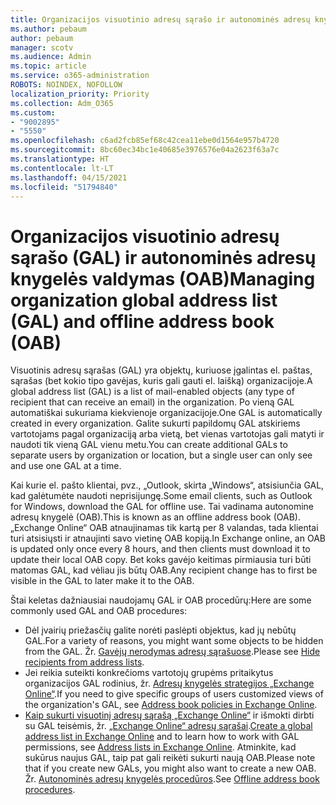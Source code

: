 ```yaml
---
title: Organizacijos visuotinio adresų sąrašo ir autonominės adresų knygelės valdymas
ms.author: pebaum
author: pebaum
manager: scotv
ms.audience: Admin
ms.topic: article
ms.service: o365-administration
ROBOTS: NOINDEX, NOFOLLOW
localization_priority: Priority
ms.collection: Adm_O365
ms.custom:
- "9002895"
- "5550"
ms.openlocfilehash: c6ad2fcb85ef68c42cea11ebe0d1564e957b4720
ms.sourcegitcommit: 8bc60ec34bc1e40685e3976576e04a2623f63a7c
ms.translationtype: HT
ms.contentlocale: lt-LT
ms.lasthandoff: 04/15/2021
ms.locfileid: "51794840"
---
```

# <a name="managing-organization-global-address-list-gal-and-offline-address-book-oab"></a><span data-ttu-id="41b9c-102">Organizacijos visuotinio adresų sąrašo (GAL) ir autonominės adresų knygelės valdymas (OAB)</span><span class="sxs-lookup"><span data-stu-id="41b9c-102">Managing organization global address list (GAL) and offline address book (OAB)</span></span>

<span data-ttu-id="41b9c-103">Visuotinis adresų sąrašas (GAL) yra objektų, kuriuose įgalintas el. paštas, sąrašas (bet kokio tipo gavėjas, kuris gali gauti el. laišką) organizacijoje.</span><span class="sxs-lookup"><span data-stu-id="41b9c-103">A global address list (GAL) is a list of mail-enabled objects (any type of recipient that can receive an email) in the organization.</span></span> <span data-ttu-id="41b9c-104">Po vieną GAL automatiškai sukuriama kiekvienoje organizacijoje.</span><span class="sxs-lookup"><span data-stu-id="41b9c-104">One GAL is automatically created in every organization.</span></span> <span data-ttu-id="41b9c-105">Galite sukurti papildomų GAL atskiriems vartotojams pagal organizaciją arba vietą, bet vienas vartotojas gali matyti ir naudoti tik vieną GAL vienu metu.</span><span class="sxs-lookup"><span data-stu-id="41b9c-105">You can create additional GALs to separate users by organization or location, but a single user can only see and use one GAL at a time.</span></span>

<span data-ttu-id="41b9c-106">Kai kurie el. pašto klientai, pvz., „Outlook, skirta „Windows“, atsisiunčia GAL, kad galėtumėte naudoti neprisijungę.</span><span class="sxs-lookup"><span data-stu-id="41b9c-106">Some email clients, such as Outlook for Windows, download the GAL for offline use.</span></span> <span data-ttu-id="41b9c-107">Tai vadinama autonomine adresų knygelė (OAB).</span><span class="sxs-lookup"><span data-stu-id="41b9c-107">This is known as an offline address book (OAB).</span></span> <span data-ttu-id="41b9c-108">„Exchange Online“ OAB atnaujinamas tik kartą per 8 valandas, tada klientai turi atsisiųsti ir atnaujinti savo vietinę OAB kopiją.</span><span class="sxs-lookup"><span data-stu-id="41b9c-108">In Exchange online, an OAB is updated only once every 8 hours, and then clients must download it to update their local OAB copy.</span></span> <span data-ttu-id="41b9c-109">Bet koks gavėjo keitimas pirmiausia turi būti matomas GAL, kad vėliau jis būtų OAB.</span><span class="sxs-lookup"><span data-stu-id="41b9c-109">Any recipient change has to first be visible in the GAL to later make it to the OAB.</span></span>

<span data-ttu-id="41b9c-110">Štai keletas dažniausiai naudojamų GAL ir OAB procedūrų:</span><span class="sxs-lookup"><span data-stu-id="41b9c-110">Here are some commonly used GAL and OAB procedures:</span></span>

- <span data-ttu-id="41b9c-111">Dėl įvairių priežasčių galite norėti paslėpti objektus, kad jų nebūtų GAL.</span><span class="sxs-lookup"><span data-stu-id="41b9c-111">For a variety of reasons, you might want some objects to be hidden from the GAL.</span></span> <span data-ttu-id="41b9c-112">Žr. [Gavėjų nerodymas adresų sąrašuose](https://docs.microsoft.com/exchange/address-books/address-lists/manage-address-lists#hide-recipients-from-address-lists).</span><span class="sxs-lookup"><span data-stu-id="41b9c-112">Please see [Hide recipients from address lists](https://docs.microsoft.com/exchange/address-books/address-lists/manage-address-lists#hide-recipients-from-address-lists).</span></span>
- <span data-ttu-id="41b9c-113">Jei reikia suteikti konkrečioms vartotojų grupėms pritaikytus organizacijos GAL rodinius, ​​žr. [Adresų knygelės strategijos „Exchange Online“](https://docs.microsoft.com/exchange/address-books/address-book-policies/address-book-policies).</span><span class="sxs-lookup"><span data-stu-id="41b9c-113">If you need to give specific groups of users customized views of the organization's GAL, see [Address book policies in Exchange Online](https://docs.microsoft.com/exchange/address-books/address-book-policies/address-book-policies).</span></span>
- <span data-ttu-id="41b9c-114">[Kaip sukurti visuotinį adresų sąrašą „Exchange Online“](https://docs.microsoft.com/exchange/address-books/address-lists/create-global-address-list) ir išmokti dirbti su GAL teisėmis, žr. [„Exchange Online“ adresų sąrašai](https://docs.microsoft.com/exchange/address-books/address-lists/address-lists).</span><span class="sxs-lookup"><span data-stu-id="41b9c-114">[Create a global address list in Exchange Online](https://docs.microsoft.com/exchange/address-books/address-lists/create-global-address-list) and to learn how to work with GAL permissions, see [Address lists in Exchange Online](https://docs.microsoft.com/exchange/address-books/address-lists/address-lists).</span></span> <span data-ttu-id="41b9c-115">Atminkite, kad sukūrus naujus GAL, taip pat gali reikėti sukurti naują OAB.</span><span class="sxs-lookup"><span data-stu-id="41b9c-115">Please note that if you create new GALs, you might also want to create a new OAB.</span></span> <span data-ttu-id="41b9c-116">Žr. [Autonominės adresų knygelės procedūros](https://docs.microsoft.com/exchange/address-books/offline-address-books/offline-address-book-procedures).</span><span class="sxs-lookup"><span data-stu-id="41b9c-116">See [Offline address book procedures](https://docs.microsoft.com/exchange/address-books/offline-address-books/offline-address-book-procedures).</span></span>

